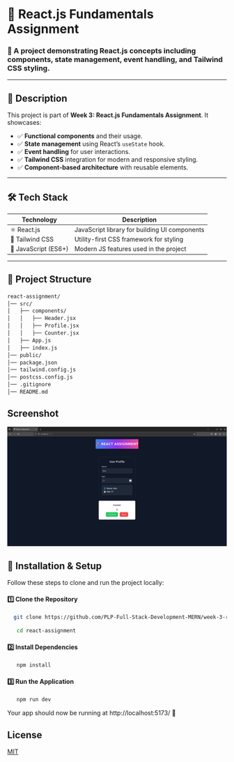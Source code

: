 # 🚀 React.js Fundamentals Assignment

### 📌 A project demonstrating React.js concepts including **components, state management, event handling, and Tailwind CSS styling**.

---

## 📜 Description

This project is part of **Week 3: React.js Fundamentals Assignment**. 
It showcases:
- ✅ **Functional components** and their usage.
- ✅ **State management** using React’s `useState` hook.
- ✅ **Event handling** for user interactions.
- ✅ **Tailwind CSS** integration for modern and responsive styling.
- ✅ **Component-based architecture** with reusable elements.

---

## 🛠️ Tech Stack

| Technology  | Description  |
|-------------|-------------|
| ⚛️ React.js | JavaScript library for building UI components |
| 🎨 Tailwind CSS | Utility-first CSS framework for styling |
| 📝 JavaScript (ES6+) | Modern JS features used in the project |

---

## 📂 Project Structure

```bash
react-assignment/
│── src/
│   ├── components/
│   │   ├── Header.jsx    
│   │   ├── Profile.jsx   
│   │   ├── Counter.jsx   
│   ├── App.js            
│   ├── index.js          
│── public/               
│── package.json          
│── tailwind.config.js    
│── postcss.config.js     
│── .gitignore            
│── README.md             
```


## Screenshot

![React Assignment UI](public/screenshot.png)


## 🔧 Installation & Setup

Follow these steps to clone and run the project locally:

####  1️⃣ Clone the Repository

```bash
  git clone https://github.com/PLP-Full-Stack-Development-MERN/week-3-react-js-assignment-aizocraft.git
```

```bash
   cd react-assignment
```

####  2️⃣ Install Dependencies

```bash
   npm install
```
####  3️⃣ Run the Application

```bash
   npm run dev
```

Your app should now be running at http://localhost:5173/ 🚀

## License

[MIT](https://choosealicense.com/licenses/mit/)

